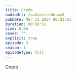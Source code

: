 ```yaml
---
title: Credo
audioUrl: /audio/credo.mp3
pubDate: Mar 31 2024 00:03:03
duration: 00:00:51
size: 0.96
cover: ""
explicit: true
episode: 3
season: 1
episodeType: full
---
```

Credo